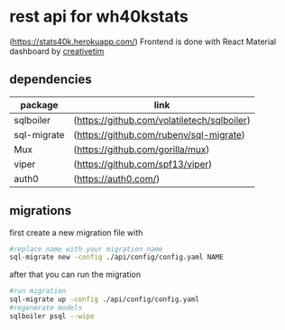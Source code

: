 # rest api for wh40kstats

(https://stats40k.herokuapp.com/)
Frontend is done with React Material dashboard by [creativetim](https://github.com/creativetimofficial/material-dashboard)

## dependencies

| package     | link                                        |
| ----------- | ------------------------------------------- |
| sqlboiler   | (https://github.com/volatiletech/sqlboiler) |
| sql-migrate | (https://github.com/rubenv/sql-migrate)     |
| Mux         | (https://github.com/gorilla/mux)            |
| viper       | (https://github.com/spf13/viper)            |
| auth0       | (https://auth0.com/)                        |

## migrations

first create a new migration file with

```bash
#replace name with your migration name
sql-migrate new -config ./api/config/config.yaml NAME
```

after that you can run the migration

```bash
#run migration
sql-migrate up -config ./api/config/config.yaml
#regenerate models
sqlboiler psql --wipe
```
